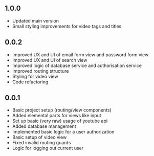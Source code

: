 1.0.0
---------
- Updated main version
- Small styling improvements for video tags and titles

0.0.2
---------
- Improved UX and UI of email form view and password form view
- Improved UX and UI of search view
- Improved logic of database service and authorisation service
- Improved routing structure
- Styling for video view
- Code refactoring

0.0.1
---------
- Basic project setup (routing/view components)
- Added elemental parts for views like input
- Set up basic (very raw) usage of youtube api
- Added database management
- Implemented basic logic for a user authorization
- Basic setup of video view
- Fixed invalid routing guards
- Logic for logging out current user